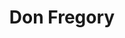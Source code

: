 ---
title: "Don Fregory"
description: "Vodka, coca, citron"
price: "7.00"
image: "don_fregory.webp"
---